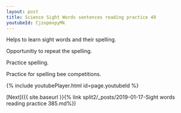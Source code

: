 ```yaml
---
layout: post
title: Science Sight Words sentences reading practice 49
youtubeId: CjzopmxpyMk
---
```

 
 
Helps to learn sight words and their spelling.

Opportunitiy to repeat the spelling. 

Practice spelling. 
 
Practice for spelling bee competitions. 
 
{% include youtubePlayer.html id=page.youtubeId %}
 
 

[Next]({{ site.baseurl }}{% link  split2/_posts/2019-01-17-Sight words reading practice 385.md%})
 
